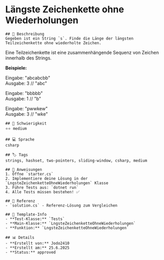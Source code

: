# Längste Zeichenkette ohne Wiederholungen

    ## 📝 Beschreibung
    Gegeben ist ein String `s`. Finde die Länge der längsten Teilzeichenkette ohne wiederholte Zeichen.

Eine Teilzeichenkette ist eine zusammenhängende Sequenz von Zeichen innerhalb des Strings.

**Beispiele:**

Eingabe: "abcabcbb"  
Ausgabe: 3  // "abc"

Eingabe: "bbbbb"  
Ausgabe: 1  // "b"

Eingabe: "pwwkew"  
Ausgabe: 3  // "wke"

    ## 🎯 Schwierigkeit
    ⭐⭐ medium

    ## 💻 Sprache
    csharp

    ## 🏷️ Tags
    strings, hashset, two-pointers, sliding-window, csharp, medium

    ## 🚀 Anweisungen
    1. Öffne `starter.cs`
    2. Implementiere deine Lösung in der `LngsteZeichenketteOhneWiederholungen` Klasse
    3. Führe Tests aus: `dotnet run`
    4. Alle Tests müssen bestehen! ✅

    ## 📖 Referenz
    - `solution.cs` - Referenz-Lösung zum Vergleichen

    ## 🔧 Template-Info
    - **Test-Klasse:** `Tests`
    - **Main-Klasse:** `LngsteZeichenketteOhneWiederholungen`
    - **Funktion:** `LngsteZeichenketteOhneWiederholungen`

    ## 📊 Details
    - **Erstellt von:** Jodo2410
    - **Erstellt am:** 25.6.2025
    - **Status:** approved

    
    